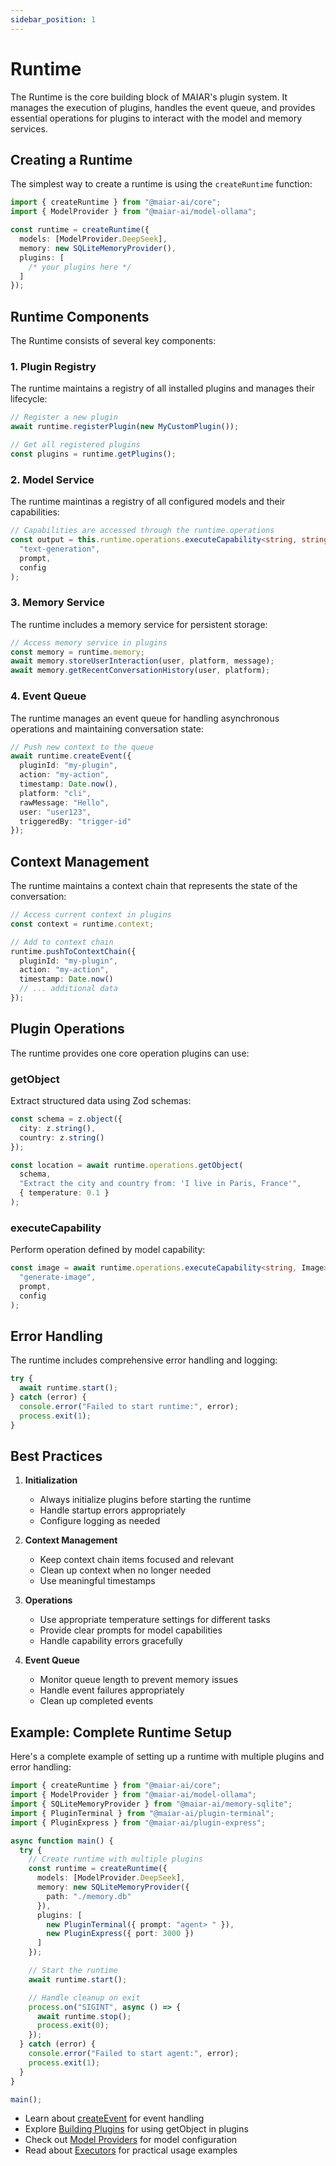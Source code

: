 ```yaml
---
sidebar_position: 1
---
```


# Runtime

The Runtime is the core building block of MAIAR's plugin system. It manages the execution of plugins, handles the event queue, and provides essential operations for plugins to interact with the model and memory services.

## Creating a Runtime

The simplest way to create a runtime is using the `createRuntime` function:

```typescript
import { createRuntime } from "@maiar-ai/core";
import { ModelProvider } from "@maiar-ai/model-ollama";

const runtime = createRuntime({
  models: [ModelProvider.DeepSeek],
  memory: new SQLiteMemoryProvider(),
  plugins: [
    /* your plugins here */
  ]
});
```

## Runtime Components

The Runtime consists of several key components:

### 1. Plugin Registry

The runtime maintains a registry of all installed plugins and manages their lifecycle:

```typescript
// Register a new plugin
await runtime.registerPlugin(new MyCustomPlugin());

// Get all registered plugins
const plugins = runtime.getPlugins();
```

### 2. Model Service

The runtime maintinas a registry of all configured models and their capabilities:

```typescript
// Capabilities are accessed through the runtime.operations
const output = this.runtime.operations.executeCapability<string, string>(
  "text-generation",
  prompt,
  config
);
```

### 3. Memory Service

The runtime includes a memory service for persistent storage:

```typescript
// Access memory service in plugins
const memory = runtime.memory;
await memory.storeUserInteraction(user, platform, message);
await memory.getRecentConversationHistory(user, platform);
```

### 4. Event Queue

The runtime manages an event queue for handling asynchronous operations and maintaining conversation state:

```typescript
// Push new context to the queue
await runtime.createEvent({
  pluginId: "my-plugin",
  action: "my-action",
  timestamp: Date.now(),
  platform: "cli",
  rawMessage: "Hello",
  user: "user123",
  triggeredBy: "trigger-id"
});
```

## Context Management

The runtime maintains a context chain that represents the state of the conversation:

```typescript
// Access current context in plugins
const context = runtime.context;

// Add to context chain
runtime.pushToContextChain({
  pluginId: "my-plugin",
  action: "my-action",
  timestamp: Date.now()
  // ... additional data
});
```

## Plugin Operations

The runtime provides one core operation plugins can use:

### getObject

Extract structured data using Zod schemas:

```typescript
const schema = z.object({
  city: z.string(),
  country: z.string()
});

const location = await runtime.operations.getObject(
  schema,
  "Extract the city and country from: 'I live in Paris, France'",
  { temperature: 0.1 }
);
```

### executeCapability

Perform operation defined by model capability:

```typescript
const image = await runtime.operations.executeCapability<string, Image>(
  "generate-image",
  prompt,
  config
);
```

## Error Handling

The runtime includes comprehensive error handling and logging:

```typescript
try {
  await runtime.start();
} catch (error) {
  console.error("Failed to start runtime:", error);
  process.exit(1);
}
```

## Best Practices

1. **Initialization**

   - Always initialize plugins before starting the runtime
   - Handle startup errors appropriately
   - Configure logging as needed

2. **Context Management**

   - Keep context chain items focused and relevant
   - Clean up context when no longer needed
   - Use meaningful timestamps

3. **Operations**

   - Use appropriate temperature settings for different tasks
   - Provide clear prompts for model capabilities
   - Handle capability errors gracefully

4. **Event Queue**
   - Monitor queue length to prevent memory issues
   - Handle event failures appropriately
   - Clean up completed events

## Example: Complete Runtime Setup

Here's a complete example of setting up a runtime with multiple plugins and error handling:

```typescript
import { createRuntime } from "@maiar-ai/core";
import { ModelProvider } from "@maiar-ai/model-ollama";
import { SQLiteMemoryProvider } from "@maiar-ai/memory-sqlite";
import { PluginTerminal } from "@maiar-ai/plugin-terminal";
import { PluginExpress } from "@maiar-ai/plugin-express";

async function main() {
  try {
    // Create runtime with multiple plugins
    const runtime = createRuntime({
      models: [ModelProvider.DeepSeek],
      memory: new SQLiteMemoryProvider({
        path: "./memory.db"
      }),
      plugins: [
        new PluginTerminal({ prompt: "agent> " }),
        new PluginExpress({ port: 3000 })
      ]
    });

    // Start the runtime
    await runtime.start();

    // Handle cleanup on exit
    process.on("SIGINT", async () => {
      await runtime.stop();
      process.exit(0);
    });
  } catch (error) {
    console.error("Failed to start agent:", error);
    process.exit(1);
  }
}

main();
```

- Learn about [createEvent](./createEvent) for event handling
- Explore [Building Plugins](../building-plugins/philosophy) for using getObject in plugins
- Check out [Model Providers](../model-providers/overview) for model configuration
- Read about [Executors](../building-plugins/executors) for practical usage examples
